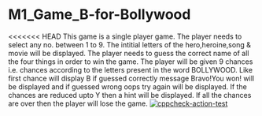 # M1_Game_B-for-Bollywood
<<<<<<< HEAD
This game is a single player game.
The player needs to select any no. between 1 to 9.
The intitial letters of the hero,heroine,song & movie will be displayed.
The player needs to guess the correct name of all the four things in order to win the game.
The player will be given 9 chances i.e. chances according to the letters present in the word BOLLYWOOD.
Like first chance will display B if guessed correctly message Bravo!You won! will be displayed and if guessed wrong oops try again will be displayed.
If the chances are reduced upto Y then a hint will be displayed.
If all the chances are over then the player will lose the game. 
[![cppcheck-action-test](https://github.com/apurvabhagat21/M1_Game_B-for-Bollywood/actions/workflows/cppcheck.yml/badge.svg)](https://github.com/apurvabhagat21/M1_Game_B-for-Bollywood/actions/workflows/cppcheck.yml)
